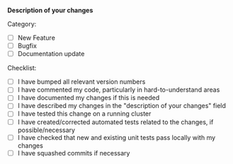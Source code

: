 **Description of your changes**

Category:

* [ ] New Feature
* [ ] Bugfix
* [ ] Documentation update

Checklist:

* [ ] I have bumped all relevant version numbers
* [ ] I have commented my code, particularly in hard-to-understand areas
* [ ] I have documented my changes if this is needed
* [ ] I have described my changes in the "description of your changes" field
* [ ] I have tested this change on a running cluster 
* [ ] I have created/corrected automated tests related to the changes, if possible/necessary
* [ ] I have checked that new and existing unit tests pass locally with my changes
* [ ] I have squashed commits if necessary